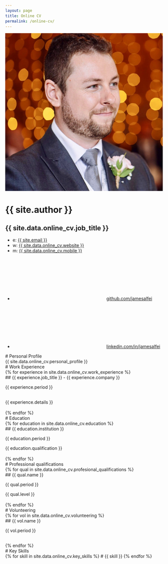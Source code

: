 ```yaml
---
layout: page
title: Online CV
permalink: /online-cv/
---
```


<div class="online-cv" markdown="1">
<div class="mainDetails">
<div id="headshot" markdown="1">

![James Alfei](/assets/headshot.jpg "James Alfei")

</div>

<div id="name" markdown="1">

# {{ site.author }}

## {{ site.data.online_cv.job_title }}

</div>

<div id="contactDetails" markdown="1">

* e: <a href="mailto:{{ site.email }}" target="_blank">{{ site.email }}</a>
* w: <a href="{{ site.url }}">{{ site.data.online_cv.website }}</a>
* m: <a href="tel:{{ site.data.online_cv.mobile }}">{{ site.data.online_cv.mobile }}</a>
* <a href="https://github.com/jamesalfei"><svg class="svg-icon"><use xlink:href="/assets/minima-social-icons.svg#github"></use></svg>github.com/jamesalfei</a>
* <a href="https://www.linkedin.com/in/jamesalfei"><svg class="svg-icon"><use xlink:href="/assets/minima-social-icons.svg#linkedin"></use></svg>linkedin.com/in/jamesalfei</a>

</div>
<div class="clear"></div>
</div>

<div id="mainArea">
<section>
<article>
<div class="sectionTitle" markdown="1">
# Personal Profile
</div>

<div class="sectionContent" markdown="1">
{{ site.data.online_cv.personal_profile }}
</div>
</article>
<div class="clear"></div>
</section>


<section>
<div class="sectionTitle" markdown="1">
# Work Experience
</div>

<div class="sectionContent">
{% for experience in site.data.online_cv.work_experience %}
<article markdown="1">
## {{ experience.job_title }} - {{ experience.company }}
<p class="subDetails">{{ experience.period }}</p>
<br>
{{ experience.details }}
</article>
<br>
{% endfor %}
</div>
<div class="clear"></div>
</section>


<section>
<div class="sectionTitle" markdown="1">
# Education
</div>

<div class="sectionContent">
{% for education in site.data.online_cv.education %}
<article markdown="1">
## {{ education.institution }}
<p class="subDetails">{{ education.period }}</p>
{{ education.qualification }}
</article>
<br>
{% endfor %}

</div>
<div class="clear"></div>
</section>


<section>
<div class="sectionTitle" markdown="1">
# Professional qualifications
</div>

<div class="sectionContent">
{% for qual in site.data.online_cv.profesional_qualifications %}
<article markdown="1">
## {{ qual.name }}
<p class="subDetails">{{ qual.period }}</p>
{{ qual.level }}
</article>
<br>
{% endfor %}

</div>
<div class="clear"></div>
</section>


<section>
<div class="sectionTitle" markdown="1">
# Volunteering
</div>

<div class="sectionContent">
{% for vol in site.data.online_cv.volunteering %}
<article markdown="1">
## {{ vol.name }}
<p class="subDetails">{{ vol.period }}</p>
</article>
<br>
{% endfor %}


</div>
<div class="clear"></div>
</section>



<section>
<div class="sectionTitle" markdown="1">
# Key Skills
</div>

<div class="sectionContent">
<div class="keySkills" markdown="1">
{% for skill in site.data.online_cv.key_skills %}
# {{ skill }}
{% endfor %}
</div>
</div>
<div class="clear"></div>
</section>

</div>
</div>
